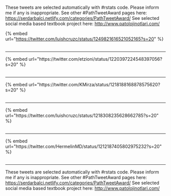 

These tweets are selected automatically with #rstats code. Please inform me if any is inappropriate.
See other #PathTweetAward pages here: https://serdarbalci.netlify.com/categories/PathTweetAward/ 
See selected social media based textbook project here: http://www.patolojinotlari.com/

{% embed url="https://twitter.com/luishcruzc/status/1249821616521052165?s=20" %}<br>
<br>
<hr>
{% embed url="https://twitter.com/etzioni/status/1220397224548397056?s=20" %}<br>
<br>
<hr>
{% embed url="https://twitter.com/KMirza/status/1218188168878575620?s=20" %}<br>
<br>
<hr>
{% embed url="https://twitter.com/luishcruzc/status/1218308235628662785?s=20" %}<br>
<br>
<hr>
{% embed url="https://twitter.com/HermelinMD/status/1212187405802975232?s=20" %}<br>
<br>
<hr>


These tweets are selected automatically with #rstats code. Please inform me if any is inappropriate.
See other #PathTweetAward pages here: https://serdarbalci.netlify.com/categories/PathTweetAward/ 
See selected social media based textbook project here: http://www.patolojinotlari.com/
